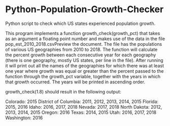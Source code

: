 # Python-Population-Growth-Checker
 Python script to check which US states experienced population growth.
 
This program implements a function growth_check(growth_pct) that takes as an argument a floating point number and
makes use of the data in the file pop_est_2010_2018.csvPreview the document.
The file has the populations of various US geographies from 2010 to 2018.
The function will calculate the percent growth between each consecutive year for each geography
(there is one geography, mostly US states, per line in the file).
After running it will print out all the names of the geographies for which there was at least one year where growth was
equal or greater than the percent passed to the function through the growth_pct variable, together with the years in
which that growth occurred.
The years will be printed in ascending order.

growth_check(1.8) should result in the following output:

Colorado: 2015
District of Columbia: 2011, 2012, 2013, 2014, 2015
Florida: 2015, 2016
Idaho: 2016, 2017, 2018
Nevada: 2017, 2018
North Dakota: 2012, 2013, 2014, 2015
Oregon: 2016
Texas: 2014, 2015
Utah: 2016, 2017, 2018
Washington: 2016
